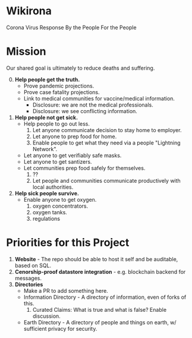 # Wikirona
Corona Virus Response By the People For the People

# Mission

Our shared goal is ultimately to reduce deaths and suffering.

0. **Help people get the truth.**
   * Prove pandemic projections.
   * Prove case fatality projections.
   * Link to medical communities for vaccine/medical information.
     - Disclosure: we are not the medical professionals.
     - Disclosure: we see conflicting information.
1. **Help people not get sick.**
   * Help people to go out less.
     1. Let anyone communicate decision to stay home to employer.
     2. Let anyone to prep food for home.
     3. Enable people to get what they need via a people "Lightning Network".
   * Let anyone to get verifiably safe masks.
   * Let anyone to get santizers.
   * Let communities prep food safely for themselves.
     1. ??
     2. Let people and communities communicate productively with local authorities.
2. **Help sick people survive.**
   * Enable anyone to get oxygen.
     1. oxygen concentrators.
     2. oxygen tanks.
     3. regulations
     
# Priorities for this Project

1. **Website** - The repo should be able to host it self and be auditable, based on SQL.
2. **Cenorship-proof datastore integration** - e.g. blockchain backend for messages.
3. **Directories**
   * Make a PR to add something here.
   * Information Directory - A directory of information, even of forks of this.
      1. Curated Claims: What is true and what is false?  Enable discussion.
   * Earth Directory - A directory of people and things on earth, w/ sufficient privacy for security.
